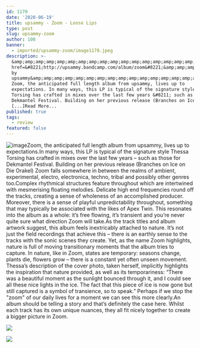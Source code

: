 ```yaml
---
id: 1170
date: '2020-06-19'
title: upsammy - Zoom - Loose Lips
type: post
slug: upsammy-zoom
author: 108
banner:
  - imported/upsammy-zoom/image1170.jpeg
description: >-
  &amp;amp;amp;amp;amp;amp;amp;amp;amp;amp;amp;amp;amp;amp;amp;amp;amp;amp;amp;amp;lt;a
  href=&#8221;http://upsammy.bandcamp.com/album/zoom&#8221;&amp;amp;amp;amp;amp;amp;amp;amp;amp;amp;amp;amp;amp;amp;amp;amp;amp;amp;amp;amp;gt;Zoom
  by
  upsammy&amp;amp;amp;amp;amp;amp;amp;amp;amp;amp;amp;amp;amp;amp;amp;amp;amp;amp;amp;amp;lt;/a&amp;amp;amp;amp;amp;amp;amp;amp;amp;amp;amp;amp;amp;amp;amp;amp;amp;amp;amp;amp;gt;
  Zoom, the anticipated full length album from upsammy, lives up to
  expectations. In many ways, this LP is typical of the signature style Thessa
  Torsing has crafted in mixes over the last few years &#8211; such as those for
  Dekmantel Festival. Building on her previous release (Branches on Ice on Die
  [...]Read More...
published: true
tags:
  - review
featured: false
---
```

![image](../imported/upsammy-zoom/image1170.jpeg)Zoom, the anticipated full length album from upsammy, lives up to expectations.In many ways, this LP is typical of the signature style Thessa Torsing has crafted in mixes over the last few years – such as those for Dekmantel Festival. Building on her previous release (Branches on Ice on Die Orakel) Zoom falls somewhere in between the realms of ambient, experimental, electro, electronica, techno, tribal and possibly other genres too.Complex rhythmical structures feature throughout which are intertwined with mesmerising floating melodies. Delicate high end frequencies round off the tracks, creating a sense of wholeness of an accomplished producer. Moreover, there is a sense of playful unpredictability throughout, something that may typically be associated with the likes of Apex Twin. This resonates into the album as a whole: it’s free flowing, it’s transient and you’re never quite sure what direction Zoom will take.As the track titles and album artwork suggest, this album feels inextricably attached to nature. It’s not just the field recordings that achieve this – there is an earthly sense to the tracks with the sonic scenes they create. Yet, as the name Zoom highlights, nature is full of moving transitionary moments that the album tries to capture. In nature, like in Zoom, states are temporary: seasons change, plants die, flowers grow – there is a constant yet often unseen movement. Thessa’s description of the cover photo, taken herself, implicitly highlights the inspiration that nature provided, as well as its temporariness: “There was a beautiful moment as the sunlight bounced through it, and I could see all these nice lights in the ice. The fact that this piece of ice is now gone but still captured is a symbol of transience, so to speak.” Perhaps if we stop the "zoom" of our daily lives for a moment we can see this more clearly.An album should be telling a story and that’s definitely the case here. Whilst each track has its own unique nuances, they all fit nicely together to create a bigger picture in Zoom. 

![](/wp-content/uploads/live/img/wysiwyg/5eec84c9d34ea.jpg)

![](/wp-content/uploads/live/img/wysiwyg/5eec85578fd4f.jpg)